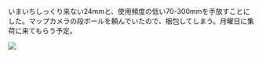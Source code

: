 いまいちしっくり来ない24mmと、使用頻度の低い70-300mmを手放すことにした。マップカメラの段ボールを頼んでいたので、梱包してしまう。月曜日に集荷に来てもらう予定。

![](https://photos.apkas.net/medium/202405/20240531-151953.webp)
